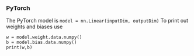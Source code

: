 ### PyTorch
The PyTorch model is 
```model = nn.Linear(inputDim, outputDim)```
To print out weights and biases use
```
w = model.weight.data.numpy()
b = model.bias.data.numpy()
print(w,b)
```
